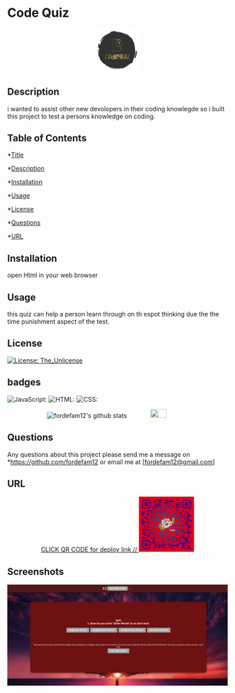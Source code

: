 
# Code Quiz

<p align='center'>
<a href='https://github.com/fordefam12'><img src='./codeQuizLogo.png'height='20%' width="20%"></a>
</p>


## Description

 i wanted to assist other new devolopers in their coding knowlegde so i built this project to test a persons knowledge on coding.



## Table of Contents
*[Title](#title)

*[Description](#description)
    
*[Installation](#installation)
    
*[Usage](#usage)
    
*[License](#license)
    
    
*[Questions](#questions)

*[URL](#URL)
    

## Installation

open Html in your web browser

## Usage

this quiz can help a person learn through on th espot thinking due the the time punishment aspect of the test.

## License
[![License: The_Unlicense](https://img.shields.io/badge/License-The_Unlicense-brightgreen.svg)](https://opensource.org/licenses/The_Unlicense)




## badges

![JavaScript:](https://img.shields.io/badge/JavaScript-50.4%25-blue)
             ![HTML:](https://img.shields.io/badge/HTML-21.1%25-red)
             ![CSS:](https://img.shields.io/badge/CSS-28.8%25-purple)


<p align='center'>
<a><img src="https://github-readme-stats.vercel.app/api?username=fordefam12&show_icons=true&theme=transparent" alt="fordefam12's github stats"></a>
<a><img src="https://github-readme-stats.vercel.app/api/top-langs/?username=fordefam12&layout=compact" height ="20%" width= "27%"></a>
</p>


## Questions
Any questions about this project please send me a message on *https://github.com/fordefam12 or email me at [fordefam12@gmail.com]

## URL
  
<p align='center'>
<a href='https://fordefam12.github.io/code-quiz/'>
CLICK QR CODE for deploy link
// <img src='./qr-code (14).png' width="25%"></a>
</p>

## Screenshots

![screenshot](<C0d3 9u1z (Quiz).png>)